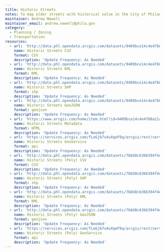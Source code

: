 ```yaml
---
title: Historic Streets
notes: To map older streets with historical value in the City of Philadelphia
maintainer: Andrew Newell
maintainer_email: andrew.newell@phila.gov
category:
  - Planning / Zoning
  - Transportation
resources:
  - url: 'http://data.phl.opendata.arcgis.com/datasets/9409bce14c4e4768a11a8432e80bfa68_0.csv'
    name: Historic Streets CSV
    format: CSV
    description: 'Update Frequency: As Needed'
  - url: 'http://data.phl.opendata.arcgis.com/datasets/9409bce14c4e4768a11a8432e80bfa68_0.kml'
    name: Historic Streets KML
    format: KML
    description: 'Update Frequency: As Needed'
  - url: 'http://data.phl.opendata.arcgis.com/datasets/9409bce14c4e4768a11a8432e80bfa68_0.zip'
    name: Historic Streets SHP
    format: shp
    description: 'Update Frequency: As Needed'
  - url: 'http://data.phl.opendata.arcgis.com/datasets/9409bce14c4e4768a11a8432e80bfa68_0.geojson'
    name: Historic Streets GeoJSON
    format: geojson
    description: 'Update Frequency: As Needed'
  - url: 'https://www.arcgis.com/home/item.html?id=9409bce14c4e4768a11a8432e80bfa68'
    name: Historic Streets Metadata
    format: HTML
    description: 'Update Frequency: As Needed'
  - url: 'https://services.arcgis.com/fLeGjb7u4uXqeF9q/arcgis/rest/services/Historic_Streets/FeatureServer/0/query?outFields=*&where=1%3D1'
    name: Historic Streets GeoService
    format: api
    description: 'Update Frequency: As Needed'
  - url: 'http://data.phl.opendata.arcgis.com/datasets/7b8d8c6366394f4eba15685d6841dbd9_0.csv'
    name: Historic Streets (Poly) CSV
    format: CSV
    description: 'Update Frequency: As Needed'
  - url: 'http://data.phl.opendata.arcgis.com/datasets/7b8d8c6366394f4eba15685d6841dbd9_0.zip'
    name: Historic Streets (Poly) SHP
    format: shp
    description: 'Update Frequency: As Needed'
  - url: 'http://data.phl.opendata.arcgis.com/datasets/7b8d8c6366394f4eba15685d6841dbd9_0.kml'
    name: Historic Streets (Poly) KML
    format: KML
    description: 'Update Frequency: As Needed'
  - url: 'http://data.phl.opendata.arcgis.com/datasets/7b8d8c6366394f4eba15685d6841dbd9_0.geojson'
    name: Historic Streets (Poly) GeoJSON
    format: geojson
    description: 'Update Frequency: As Needed'
  - url: 'https://services.arcgis.com/fLeGjb7u4uXqeF9q/arcgis/rest/services/Historic_Streets_Poly/FeatureServer/0/query?outFields=*&where=1%3D1'
    name: Historic Streets (Poly) GeoService
    format: api
    description: 'Update Frequency: As Needed'
---
```


